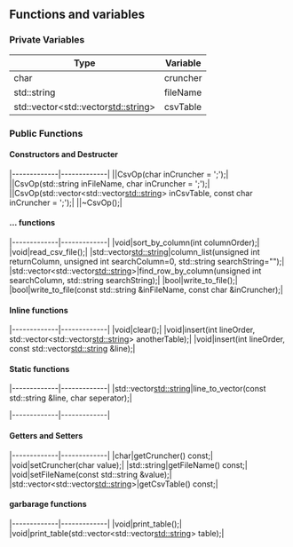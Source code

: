 ## Functions and variables

### Private Variables

|Type|Variable|
|-------------|-------------|
|char|cruncher|
|std::string|fileName|
|std::vector<std::vector<std::string>>|csvTable|

### Public Functions

#### Constructors and Destructer

|-------------|-------------|
||CsvOp(char inCruncher = ';');|
||CsvOp(std::string inFileName, char inCruncher = ';');|
||CsvOp(std::vector<std::vector<std::string>> inCsvTable, const char inCruncher = ';');|
||~CsvOp();|

#### ... functions

|-------------|-------------|
|void|sort_by_column(int columnOrder);|
|void|read_csv_file();|
|std::vector<std::string>|column_list(unsigned int returnColumn, unsigned int searchColumn=0, std::string searchString="");|
|std::vector<std::vector<std::string>>|find_row_by_column(unsigned int searchColumn, std::string searchString);|
|bool|write_to_file();|
|bool|write_to_file(const std::string &inFileName, const char &inCruncher);|

#### Inline functions

|-------------|-------------|
|void|clear();|
|void|insert(int lineOrder, std::vector<std::vector<std::string>> anotherTable);|
|void|insert(int lineOrder, const std::vector<std::string> &line);|

#### Static functions

|-------------|-------------|
|std::vector<std::string>|line_to_vector(const std::string &line, char seperator);|

|-------------|-------------|
#### Getters and Setters

|-------------|-------------|
|char|getCruncher() const;|
|void|setCruncher(char value);|
|std::string|getFileName() const;|
|void|setFileName(const std::string &value);|
|std::vector<std::vector<std::string>>|getCsvTable() const;|

#### garbarage functions

|-------------|-------------|
|void|print_table();|
|void|print_table(std::vector<std::vector<std::string>> table);|
